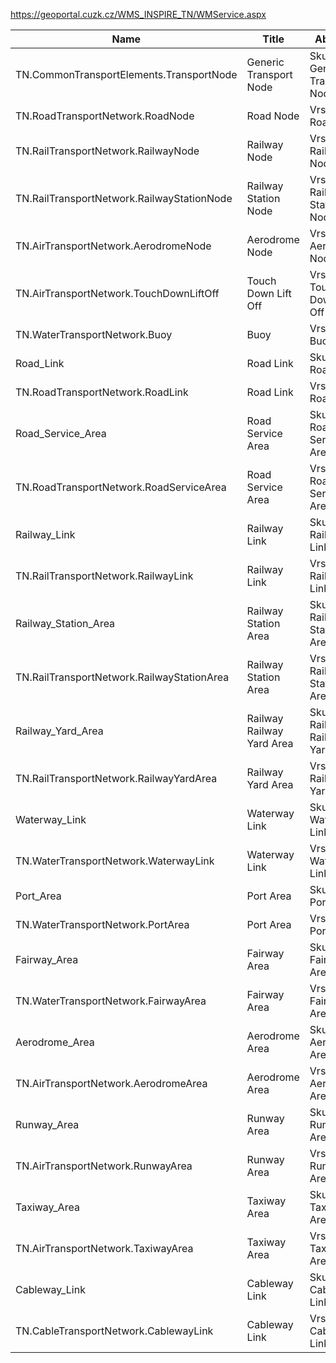 https://geoportal.cuzk.cz/WMS_INSPIRE_TN/WMService.aspx

|Name|Title|Abstract|
|--|--|--|
|TN.CommonTransportElements.TransportNode|Generic Transport Node|Skupina Generic Transport Node|
|TN.RoadTransportNetwork.RoadNode|Road Node|Vrstva Road Node|
|TN.RailTransportNetwork.RailwayNode|Railway Node|Vrstva Railway Node|
|TN.RailTransportNetwork.RailwayStationNode|Railway Station Node|Vrstva Railway Station Node|
|TN.AirTransportNetwork.AerodromeNode|Aerodrome Node|Vrstva Aerodrome Node|
|TN.AirTransportNetwork.TouchDownLiftOff|Touch Down Lift Off|Vrstva Touch Down Lift Off|
|TN.WaterTransportNetwork.Buoy|Buoy|Vrstva Buoy|
|Road_Link|Road Link|Skupina Road Link|
|TN.RoadTransportNetwork.RoadLink|Road Link|Vrstva Road Link|
|Road_Service_Area|Road Service Area|Skupina Road Service Area|
|TN.RoadTransportNetwork.RoadServiceArea|Road Service Area|Vrstva Road Service Area|
|Railway_Link|Railway Link|Skupina Railway Link|
|TN.RailTransportNetwork.RailwayLink|Railway Link|Vrstva Railway Link|
|Railway_Station_Area|Railway Station Area|Skupina Railway Station Area|
|TN.RailTransportNetwork.RailwayStationArea|Railway Station Area|Vrstva Railway Station Area|
|Railway_Yard_Area|Railway Railway Yard Area|Skupina Railway Railway Yard Area|
|TN.RailTransportNetwork.RailwayYardArea|Railway Yard Area|Vrstva Railway Yard Area|
|Waterway_Link|Waterway Link|Skupina Waterway Link|
|TN.WaterTransportNetwork.WaterwayLink|Waterway Link|Vrstva Waterway Link|
|Port_Area|Port Area|Skupina Port Area|
|TN.WaterTransportNetwork.PortArea|Port Area|Vrstva Port Area|
|Fairway_Area|Fairway Area|Skupina Fairway Area|
|TN.WaterTransportNetwork.FairwayArea|Fairway Area|Vrstva Fairway Area|
|Aerodrome_Area|Aerodrome Area|Skupina Aerodrome Area|
|TN.AirTransportNetwork.AerodromeArea|Aerodrome Area|Vrstva Aerodrome Area|
|Runway_Area|Runway Area|Skupina Runway Area|
|TN.AirTransportNetwork.RunwayArea|Runway Area|Vrstva Runway Area|
|Taxiway_Area|Taxiway Area|Skupina Taxiway Area|
|TN.AirTransportNetwork.TaxiwayArea|Taxiway Area|Vrstva Taxiway Area|
|Cableway_Link|Cableway Link|Skupina Cableway Link|
|TN.CableTransportNetwork.CablewayLink|Cableway Link|Vrstva Cableway Link|
